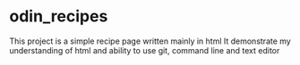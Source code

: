 # odin_recipes
This project is a simple recipe page written mainly in html
It demonstrate my understanding of html and ability to use git,
command line and text editor